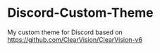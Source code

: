 # Discord-Custom-Theme
My custom theme for Discord based on https://github.com/ClearVision/ClearVision-v6
